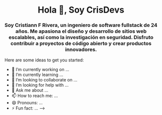 <h1 align="center">Hola 👋, Soy CrisDevs</h1>
<h3 align="center">Soy Cristiann F Rivera, un ingeniero de software fullstack de 24 años. Me apasiona el diseño y desarrollo de sitios web escalables, así como la investigación en seguridad. Disfruto contribuir a proyectos de código abierto y crear productos innovadores.</h3>

Here are some ideas to get you started:

- 🔭 I’m currently working on ...
- 🌱 I’m currently learning ...
- 👯 I’m looking to collaborate on ...
- 🤔 I’m looking for help with ...
- 💬 Ask me about ...
- 📫 How to reach me: ...
- 😄 Pronouns: ...
- ⚡ Fun fact: ...
-->

